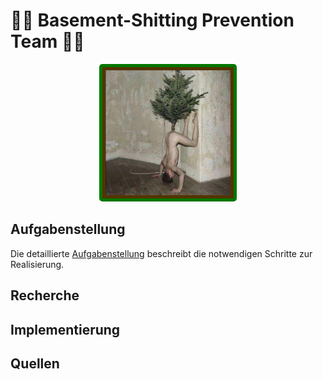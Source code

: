 # 🚫💩 Basement-Shitting Prevention Team 🚫💩

<div align="center">
    <img src="images/groupImage.jpg" alt="Group Image" width="200" style="border: solid 5px #007700; border-radius: 5px; padding: 5px; background: #553300">
</div>

## Aufgabenstellung
Die detaillierte [Aufgabenstellung](TASK.md) beschreibt die notwendigen Schritte zur Realisierung.

## Recherche

## Implementierung

## Quellen
